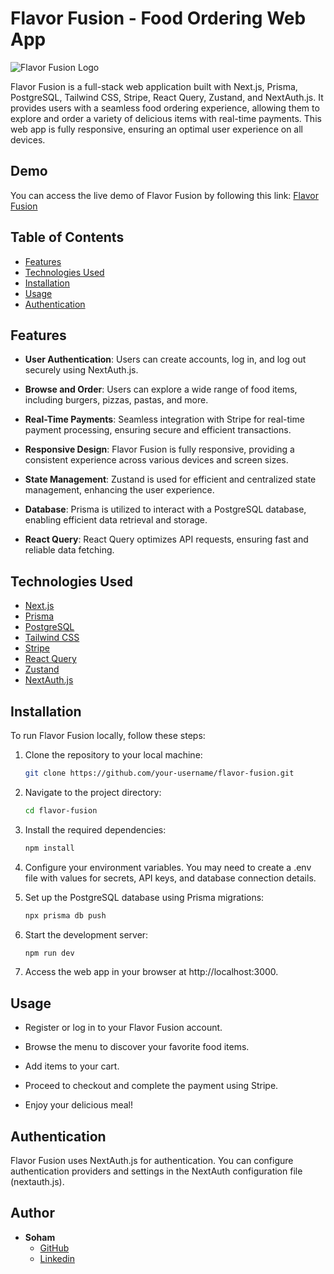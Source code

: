 # Flavor Fusion - Food Ordering Web App

![Flavor Fusion Logo](https://res.cloudinary.com/sohambasak/image/upload/v1695102920/flavor-fusion/csmqpukhqpjeifylllcv.png)

Flavor Fusion is a full-stack web application built with Next.js, Prisma, PostgreSQL, Tailwind CSS, Stripe, React Query, Zustand, and NextAuth.js. It provides users with a seamless food ordering experience, allowing them to explore and order a variety of delicious items with real-time payments. This web app is fully responsive, ensuring an optimal user experience on all devices.

## Demo

You can access the live demo of Flavor Fusion by following this link: [Flavor Fusion](https://flavor-fusion-dex.vercel.app/)

## Table of Contents

- [Features](#features)
- [Technologies Used](#technologies-used)
- [Installation](#installation)
- [Usage](#usage)
- [Authentication](#authentication)

## Features

- **User Authentication**: Users can create accounts, log in, and log out securely using NextAuth.js.

- **Browse and Order**: Users can explore a wide range of food items, including burgers, pizzas, pastas, and more.

- **Real-Time Payments**: Seamless integration with Stripe for real-time payment processing, ensuring secure and efficient transactions.

- **Responsive Design**: Flavor Fusion is fully responsive, providing a consistent experience across various devices and screen sizes.

- **State Management**: Zustand is used for efficient and centralized state management, enhancing the user experience.

- **Database**: Prisma is utilized to interact with a PostgreSQL database, enabling efficient data retrieval and storage.

- **React Query**: React Query optimizes API requests, ensuring fast and reliable data fetching.

## Technologies Used

- [Next.js](https://nextjs.org/)
- [Prisma](https://www.prisma.io/)
- [PostgreSQL](https://www.postgresql.org/)
- [Tailwind CSS](https://tailwindcss.com/)
- [Stripe](https://stripe.com/)
- [React Query](https://react-query.tanstack.com/)
- [Zustand](https://zustand.surge.sh/)
- [NextAuth.js](https://next-auth.js.org/)

## Installation

To run Flavor Fusion locally, follow these steps:

1. Clone the repository to your local machine:

   ```bash
   git clone https://github.com/your-username/flavor-fusion.git

   ```

2. Navigate to the project directory:

   ```bash
   cd flavor-fusion

   ```

3. Install the required dependencies:

   ```bash
   npm install

   ```

4. Configure your environment variables. You may need to create a .env file with values for secrets, API keys, and database connection details.

5. Set up the PostgreSQL database using Prisma migrations:

   ```bash
   npx prisma db push

   ```

6. Start the development server:

   ```bash
   npm run dev

   ```

7. Access the web app in your browser at http://localhost:3000.

## Usage

- Register or log in to your Flavor Fusion account.

- Browse the menu to discover your favorite food items.

- Add items to your cart.

- Proceed to checkout and complete the payment using Stripe.

- Enjoy your delicious meal!

## Authentication

Flavor Fusion uses NextAuth.js for authentication. You can configure authentication providers and settings in the NextAuth configuration file (nextauth.js).

## Author

- **Soham**
  - [GitHub](https://github.com/soham-basak)
  - [Linkedin](https://www.linkedin.com/in/soham-basak-344746225/)
